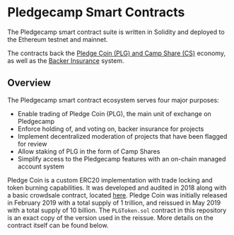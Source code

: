 # Pledgecamp Smart Contracts

The Pledgecamp smart contract suite is written in Solidity and deployed to the Ethereum testnet and mainnet.

The contracts back the [Pledge Coin (PLG) and Camp Share
(CS)](https://medium.com/pledgecamp/decoding-the-pledgecamp-two-token-economy-7da1a854e06e) economy, as well as the [Backer
Insurance](https://medium.com/pledgecamp/how-backer-insurance-works-on-pledgecamp-ca233b7e14ff) system.

## Overview
The Pledgecamp smart contract ecosystem serves four major purposes:
- Enable trading of Pledge Coin (PLG), the main unit of exchange on Pledgecamp
- Enforce holding of, and voting on, backer insurance for projects
- Implement decentralized moderation of projects that have been flagged for review
- Allow staking of PLG in the form of Camp Shares
- Simplify access to the Pledgecamp features with an on-chain managed account system

Pledge Coin is a custom ERC20 implementation with trade locking and token burning capabilities. It was developed and audited in 2018 along
with a basic crowdsale contract, located [here](https://github.com/pledgecamp/pledgecamp-ico-public). Pledge Coin was initially released in
February 2019 with a total supply of 1 trillion, and reissued in May 2019 with a total supply of 10 billion. The `PLGToken.sol` contract in
this repository is an exact copy of the version used in the reissue. More details on the contract itself can be found below.
